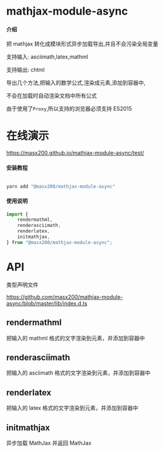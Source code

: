 # mathjax-module-async

#### 介绍

把 mathjax 转化成模块形式异步加载导出,并且不会污染全局变量

支持输入: asciimath,latex,mathml

支持输出: chtml

导出几个方法,把输入的数学公式,渲染成元素,添加到容器中,

不会在加载时自动渲染文档中所有公式

由于使用了`Proxy`,所以支持的浏览器必须支持 ES2015

# 在线演示

https://masx200.github.io/mathjax-module-async/test/

#### 安装教程

```powershell

yarn add "@masx200/mathjax-module-async"
```

#### 使用说明

```js
import {
    rendermathml,
    renderasciimath,
    renderlatex,
    initmathjax,
} from "@masx200/mathjax-module-async";
```

# API

类型声明文件

https://github.com/masx200/mathjax-module-async/blob/master/lib/index.d.ts

## rendermathml

把输入的 mathml 格式的文字渲染到元素，并添加到容器中

## renderasciimath

把输入的 asciimath 格式的文字渲染到元素，并添加到容器中

## renderlatex

把输入的 latex 格式的文字渲染到元素，并添加到容器中

## initmathjax

异步加载 MathJax 并返回 MathJax
